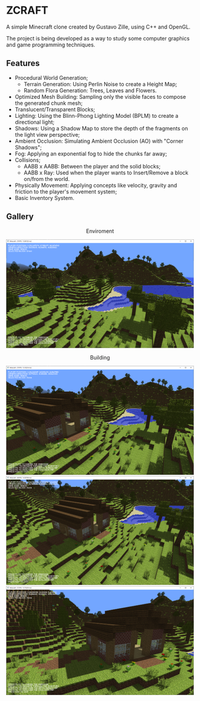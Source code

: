 # ZCRAFT

A simple Minecraft clone created by Gustavo Zille, using C++ and OpenGL.

The project is being developed as a way to study some computer graphics and game programming techniques.

## Features

- Procedural World Generation;
  - Terrain Generation: Using Perlin Noise to create a Height Map;
  - Random Flora Generation: Trees, Leaves and Flowers.
- Optimized Mesh Building: Sampling only the visible faces to compose the generated chunk mesh;
- Translucent/Transparent Blocks;
- Lighting: Using the Blinn-Phong Lighting Model (BPLM) to create a directional light;
- Shadows: Using a Shadow Map to store the depth of the fragments on the light view perspective;
- Ambient Occlusion: Simulating Ambient Occlusion (AO) with "Corner Shadows";
- Fog: Applying an exponential fog to hide the chunks far away;
- Collisions;
  - AABB x AABB: Between the player and the solid blocks;
  - AABB x Ray: Used when the player wants to Insert/Remove a block on/from the world.
- Physically Movement: Applying concepts like velocity, gravity and friction to the player's movement system;
- Basic Inventory System.

## Gallery

<p align="center">Enviroment</p>

![Enviroment 1](./MinecraftClone/res/screenshots/enviroment1.png)

<p align="center">Building</p>

![House 1](./MinecraftClone/res/screenshots/house1.png)
![House 2](./MinecraftClone/res/screenshots/house2.png)
![House 3](./MinecraftClone/res/screenshots/house3.png)
